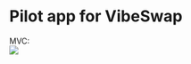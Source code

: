 # Pilot app for VibeSwap

MVC: 
<br>
[![](https://mermaid.ink/img/pako:eNplklFPwjAQx79Kc4YsMYOUARvrg4nigy-8iNFEZ0zZDmxk7dJ1RiR8d7tWZMiWdM3__7u77no7yFWBwKDX22WSECGFYcRtCQnMO5YYMBIseY1B2FUfuRZ8ucE6-MOtVWlRcr2dqY3SbdxFNB1Nxukh9Eg84Jc5UqvV6hy5UbpA3YVG0SjqcBshsWunw3HSsWvMlSxOTkNpPKS0wxjURpwg7VG8vW8_dtn3epls39pwg7eCrzUv-5-Rp14uX0m_f0XmXEivtDsnPWleVai96tdfydnXjW2kNCK3Wc_dO1ViN7JLO2Ah1vLtUPPMvce1qE1b3ANtOmfMlDSW_Kcu0Bgh17X_UQihRF1yUdjBcJebgbv0DJjd2p5-ZGAbYzneGLXYyhyY0Q2G0FTFsUnAVnxTW7XiEtgOvoDRELbA4ngwoTSJ0slwmsR0ug_hWynL00HqnyRKkihKx3EIWAij9NyPqZtWl_DZBbgC-x-MMNVT?type=png)](https://mermaid.live/edit#pako:eNplklFPwjAQx79Kc4YsMYOUARvrg4nigy-8iNFEZ0zZDmxk7dJ1RiR8d7tWZMiWdM3__7u77no7yFWBwKDX22WSECGFYcRtCQnMO5YYMBIseY1B2FUfuRZ8ucE6-MOtVWlRcr2dqY3SbdxFNB1Nxukh9Eg84Jc5UqvV6hy5UbpA3YVG0SjqcBshsWunw3HSsWvMlSxOTkNpPKS0wxjURpwg7VG8vW8_dtn3epls39pwg7eCrzUv-5-Rp14uX0m_f0XmXEivtDsnPWleVai96tdfydnXjW2kNCK3Wc_dO1ViN7JLO2Ah1vLtUPPMvce1qE1b3ANtOmfMlDSW_Kcu0Bgh17X_UQihRF1yUdjBcJebgbv0DJjd2p5-ZGAbYzneGLXYyhyY0Q2G0FTFsUnAVnxTW7XiEtgOvoDRELbA4ngwoTSJ0slwmsR0ug_hWynL00HqnyRKkihKx3EIWAij9NyPqZtWl_DZBbgC-x-MMNVT)
